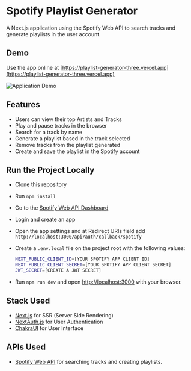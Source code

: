 # Spotify Playlist Generator

A Next.js application using the Spotify Web API to search tracks and generate playlists in the user account.

## Demo


Use the app online at [https://playlist-generator-three.vercel.app](https://playlist-generator-three.vercel.app)

![Application Demo](demo.gif)

## Features

- Users can view their top Artists and Tracks
- Play and pause tracks in the browser
- Search for a track by name
- Generate a playlist based in the track selected
- Remove tracks from the playlist generated
- Create and save the playlist in the Spotify account

## Run the Project Locally

- Clone this repository
- Run `npm install`
- Go to the [Spotify Web API Dashboard](https://developer.spotify.com/dashboard/login)
- Login and create an app
- Open the app settings and at Redirect URIs field add `http://localhost:3000/api/auth/callback/spotify`
- Create a `.env.local` file on the project root with the following values:

  ```bash
  NEXT_PUBLIC_CLIENT_ID=[YOUR SPOTIFY APP CLIENT ID]    
  NEXT_PUBLIC_CLIENT_SECRET=[YOUR SPOTIFY APP CLIENT SECRET]
  JWT_SECRET=[CREATE A JWT SECRET]
  ```
- Run `npm run dev` and open [http://localhost:3000](http://localhost:3000) with your browser.

## Stack Used

- [Next.js](https://nextjs.org) for SSR (Server Side Rendering)
- [NextAuth.js](https://next-auth.js.org) for User Authentication
- [ChakraUI](https://chakra-ui.com) for User Interface

## APIs Used

- [Spotify Web API](https://developer.spotify.com/documentation/web-api/) for searching tracks and creating playlists.